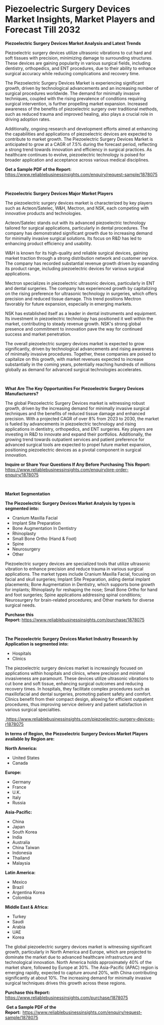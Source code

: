<p><h1>Piezoelectric Surgery Devices Market Insights, Market Players and Forecast Till 2032</h1></p><p><strong>Piezoelectric Surgery Devices Market Analysis and Latest Trends</strong></p>
<p><p>Piezoelectric surgery devices utilize ultrasonic vibrations to cut hard and soft tissues with precision, minimizing damage to surrounding structures. These devices are gaining popularity in various surgical fields, including dentistry, orthopedics, and ENT procedures, due to their ability to enhance surgical accuracy while reducing complications and recovery time. </p><p>The Piezoelectric Surgery Devices Market is experiencing significant growth, driven by technological advancements and an increasing number of surgical procedures worldwide. The demand for minimally invasive techniques, coupled with the rising prevalence of conditions requiring surgical intervention, is further propelling market expansion. Increased awareness of the benefits of piezoelectric surgery over traditional methods, such as reduced trauma and improved healing, also plays a crucial role in driving adoption rates.</p><p>Additionally, ongoing research and development efforts aimed at enhancing the capabilities and applications of piezoelectric devices are expected to contribute to market growth. The Piezoelectric Surgery Devices Market is anticipated to grow at a CAGR of 7.5% during the forecast period, reflecting a strong trend towards innovation and efficiency in surgical practices. As healthcare continues to evolve, piezoelectric technology is poised for broader application and acceptance across various medical disciplines.</p></p>
<p><strong>Get a Sample PDF of the Report:&nbsp;</strong> <a href="https://www.reliablebusinessinsights.com/enquiry/request-sample/1878075?utm_campaign=2238&utm_medium=2&utm_source=Github&utm_content=ia&utm_term=14042025&utm_id=piezoelectric-surgery-devices">https://www.reliablebusinessinsights.com/enquiry/request-sample/1878075</a></p>
<p>&nbsp;</p>
<p><strong>Piezoelectric Surgery Devices Major Market Players</strong></p>
<p><p>The piezoelectric surgery devices market is characterized by key players such as Acteon/Satelec, W&H, Mectron, and NSK, each competing with innovative products and technologies. </p><p>Acteon/Satelec stands out with its advanced piezoelectric technology tailored for surgical applications, particularly in dental procedures. The company has demonstrated significant growth due to increasing demand for minimally invasive surgical solutions. Its focus on R&D has led to enhancing product efficiency and usability.</p><p>W&H is known for its high-quality and reliable surgical devices, gaining market traction through a strong distribution network and customer service. The company has recorded substantial revenue growth driven by expanding its product range, including piezoelectric devices for various surgical applications. </p><p>Mectron specializes in piezoelectric ultrasonic devices, particularly in ENT and dental surgeries. The company has experienced growth by capitalizing on the rising preference for ultrasonic technology in surgeries, which offers precision and reduced tissue damage. This trend positions Mectron favorably for future expansion, especially in emerging markets.</p><p>NSK has established itself as a leader in dental instruments and equipment. Its investment in piezoelectric technology has positioned it well within the market, contributing to steady revenue growth. NSK's strong global presence and commitment to innovation pave the way for continued success and market penetration.</p><p>The overall piezoelectric surgery devices market is expected to grow significantly, driven by technological advancements and rising awareness of minimally invasive procedures. Together, these companies are poised to capitalize on this growth, with market revenues expected to increase substantially in the coming years, potentially reaching hundreds of millions globally as demand for advanced surgical technologies accelerates.</p></p>
<p>&nbsp;</p>
<p><strong>What Are The Key Opportunities For Piezoelectric Surgery Devices Manufacturers?</strong></p>
<p><p>The global Piezoelectric Surgery Devices market is witnessing robust growth, driven by the increasing demand for minimally invasive surgical techniques and the benefits of reduced tissue damage and enhanced precision. With a projected CAGR of over 8% from 2023 to 2030, the market is fueled by advancements in piezoelectric technology and rising applications in dentistry, orthopedics, and ENT surgeries. Key players are investing in R&D to innovate and expand their portfolios. Additionally, the growing trend towards outpatient services and patient preference for advanced surgical tools are expected to propel future market expansion, positioning piezoelectric devices as a pivotal component in surgical innovation.</p></p>
<p><strong>Inquire or Share Your Questions If Any Before Purchasing This Report:</strong> <a href="https://www.reliablebusinessinsights.com/enquiry/pre-order-enquiry/1878075?utm_campaign=2238&utm_medium=2&utm_source=Github&utm_content=ia&utm_term=14042025&utm_id=piezoelectric-surgery-devices">https://www.reliablebusinessinsights.com/enquiry/pre-order-enquiry/1878075</a></p>
<p>&nbsp;</p>
<p><strong>Market Segmentation</strong></p>
<p><strong>The Piezoelectric Surgery Devices Market Analysis by types is segmented into:</strong></p>
<p><ul><li>Cranium Maxilla Facial</li><li>Implant Site Preparation</li><li>Bone Augmentation In Dentistry</li><li>Rhinoplasty</li><li>Small Bone Ortho (Hand & Foot)</li><li>Spine</li><li>Neurosurgery</li><li>Other</li></ul></p>
<p><p>Piezoelectric surgery devices are specialized tools that utilize ultrasonic vibration to enhance precision and reduce trauma in various surgical applications. The market types include Cranium Maxilla Facial, focusing on facial and skull surgeries; Implant Site Preparation, aiding dental implant placements; Bone Augmentation in Dentistry, which supports bone growth for implants; Rhinoplasty for reshaping the nose; Small Bone Ortho for hand and foot surgeries; Spine applications addressing spinal conditions; Neurosurgery for brain-related procedures; and Other markets for diverse surgical needs.</p></p>
<p><strong>Purchase this Report:&nbsp;</strong><a href="https://www.reliablebusinessinsights.com/purchase/1878075?utm_campaign=2238&utm_medium=2&utm_source=Github&utm_content=ia&utm_term=14042025&utm_id=piezoelectric-surgery-devices">https://www.reliablebusinessinsights.com/purchase/1878075</a></p>
<p>&nbsp;</p>
<p><strong>The Piezoelectric Surgery Devices Market Industry Research by Application is segmented into:</strong></p>
<p><ul><li>Hospitals</li><li>Clinics</li></ul></p>
<p><p>The piezoelectric surgery devices market is increasingly focused on applications within hospitals and clinics, where precision and minimal invasiveness are paramount. These devices utilize ultrasonic vibrations to cut bone and soft tissue, enhancing surgical outcomes and reducing recovery times. In hospitals, they facilitate complex procedures such as maxillofacial and dental surgeries, promoting patient safety and comfort. Clinics benefit from their compact design, allowing for efficient outpatient procedures, thus improving service delivery and patient satisfaction in various surgical specialties.</p></p>
<p><a href="https://www.reliablebusinessinsights.com/piezoelectric-surgery-devices-r1878075?utm_campaign=2238&utm_medium=2&utm_source=Github&utm_content=ia&utm_term=14042025&utm_id=piezoelectric-surgery-devices">&nbsp;https://www.reliablebusinessinsights.com/piezoelectric-surgery-devices-r1878075</a></p>
<p><strong>In terms of Region, the Piezoelectric Surgery Devices Market Players available by Region are:</strong></p>
<p>
    <p> <strong> North America: </strong>
        <ul>
            <li>United States</li>
            <li>Canada</li>
        </ul>
        </p> 
    <p> <strong> Europe: </strong>
        <ul>
            <li>Germany</li>
            <li>France</li>
            <li>U.K.</li>
            <li>Italy</li>
            <li>Russia</li>
        </ul>
        </p> 
    <p> <strong> Asia-Pacific: </strong>
        <ul>
            <li>China</li>
            <li>Japan</li>
            <li>South Korea</li>
            <li>India</li>
            <li>Australia</li>
            <li>China Taiwan</li>
            <li>Indonesia</li>
            <li>Thailand</li>
            <li>Malaysia</li>
        </ul>
        </p> 
    <p> <strong> Latin America: </strong>
        <ul>
            <li>Mexico</li>
            <li>Brazil</li>
            <li>Argentina Korea</li>
            <li>Colombia</li>
        </ul>
        </p> 
    <p> <strong> Middle East & Africa: </strong>
        <ul>
            <li>Turkey</li>
            <li>Saudi</li>
            <li>Arabia</li>
            <li>UAE</li>
            <li>Korea</li>
        </ul>
    </p>
    </p>
<p><p>The global piezoelectric surgery devices market is witnessing significant growth, particularly in North America and Europe, which are projected to dominate the market due to advanced healthcare infrastructure and technological innovation. North America holds approximately 40% of the market share, followed by Europe at 30%. The Asia-Pacific (APAC) region is emerging rapidly, expected to capture around 20%, with China contributing significantly at about 10%. The increasing demand for minimally invasive surgical techniques drives this growth across these regions.</p></p>
<p><strong>Purchase this Report: </strong><a href="https://www.reliablebusinessinsights.com/purchase/1878075?utm_campaign=2238&utm_medium=2&utm_source=Github&utm_content=ia&utm_term=14042025&utm_id=piezoelectric-surgery-devices">https://www.reliablebusinessinsights.com/purchase/1878075</a></p>
<p>&nbsp;<strong>Get a Sample PDF of the Report:&nbsp;&nbsp;</strong><a href="https://www.reliablebusinessinsights.com/enquiry/request-sample/1878075?utm_campaign=2238&utm_medium=2&utm_source=Github&utm_content=ia&utm_term=14042025&utm_id=piezoelectric-surgery-devices">https://www.reliablebusinessinsights.com/enquiry/request-sample/1878075</a></p>
<p><strong></strong></p>
<p><p></p><p></p><p></p></p>